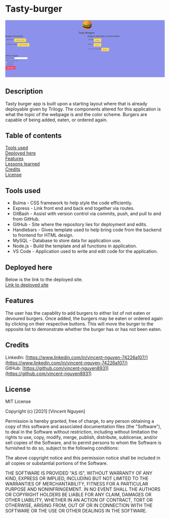 # Tasty-burger

![image](./public/assets/img/Tasty-burger-landing-page.png)

Description
------------

Tasty burger app is built upon a starting layout where that is already deployable given by Trilogy. The components altered for this application is what the topic of the webpage is and the color scheme. Burgers are capable of being added, eaten, or ordered again. 

 Table of contents
---------------
[Tools used](#Tools-used)<br />
[Deployed here](#Deployed-here)<br />
[Features](#Features)<br />
[Lessons learned](#Lessons-learned)<br />
[Credits](#Credits)<br />
[License](#License)

Tools used
-------------------
* Bulma - CSS framework to help style the code efficiently.
* Express - Link front end and back end together via routes.
* GitBash - Assist with version control via commits, push, and pull to and from GitHub.
* GitHub - Site where the repository lies for deployment and edits.
* Handlebars - Gives template used to help bring code from the backend to frontend for HTML design.
* MySQL - Database to store data for application use.
* Node.js - Build the template and all functions in application. 
* VS Code - Application used to write and edit code for the application.

Deployed here
-------------

Below is the link to the deployed site. <br />
[Link to deployed site](https://eat-tasty-burger.herokuapp.com/)


Features
------------------

The user has the capablity to add burgers to either list of not eaten or devoured burgers. Once added, the burgers may be eaten or ordered again by clicking on their respective buttons. This will move the burger to the opposite list to demonstrate whether the burger has or has not been eaten.


Credits
---------------
LinkedIn: [https://www.linkedin.com/in/vincent-nguyen-74226a107/](https://www.linkedin.com/in/vincent-nguyen-74226a107/) <br />
GitHub: [https://github.com/vincent-nguyen8931](https://github.com/vincent-nguyen8931)


License
----------
MIT License

Copyright (c) [2021] [Vincent Nguyen]

Permission is hereby granted, free of charge, to any person obtaining a copy
of this software and associated documentation files (the "Software"), to deal
in the Software without restriction, including without limitation the rights
to use, copy, modify, merge, publish, distribute, sublicense, and/or sell
copies of the Software, and to permit persons to whom the Software is
furnished to do so, subject to the following conditions:

The above copyright notice and this permission notice shall be included in all
copies or substantial portions of the Software.

THE SOFTWARE IS PROVIDED "AS IS", WITHOUT WARRANTY OF ANY KIND, EXPRESS OR
IMPLIED, INCLUDING BUT NOT LIMITED TO THE WARRANTIES OF MERCHANTABILITY,
FITNESS FOR A PARTICULAR PURPOSE AND NONINFRINGEMENT. IN NO EVENT SHALL THE
AUTHORS OR COPYRIGHT HOLDERS BE LIABLE FOR ANY CLAIM, DAMAGES OR OTHER
LIABILITY, WHETHER IN AN ACTION OF CONTRACT, TORT OR OTHERWISE, ARISING FROM,
OUT OF OR IN CONNECTION WITH THE SOFTWARE OR THE USE OR OTHER DEALINGS IN THE
SOFTWARE.